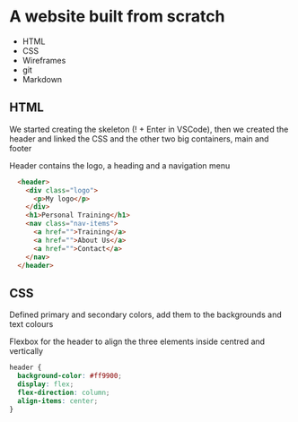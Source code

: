 # A website built from scratch

- HTML
- CSS
- Wireframes
- git
- Markdown

## HTML

We started creating the skeleton (! + Enter in VSCode), then we created the header and linked the CSS and the other two big containers, main and footer

Header contains the logo, a heading and a navigation menu

```html
  <header>
    <div class="logo">
      <p>My logo</p>
    </div>
    <h1>Personal Training</h1>
    <nav class="nav-items">
      <a href="">Training</a>
      <a href="">About Us</a>
      <a href="">Contact</a>
    </nav>
  </header>
```

## CSS

Defined primary and secondary colors, add them to the backgrounds and text colours

Flexbox for the header to align the three elements inside centred and vertically

```css
header {
  background-color: #ff9900;
  display: flex;
  flex-direction: column;
  align-items: center;
}
```